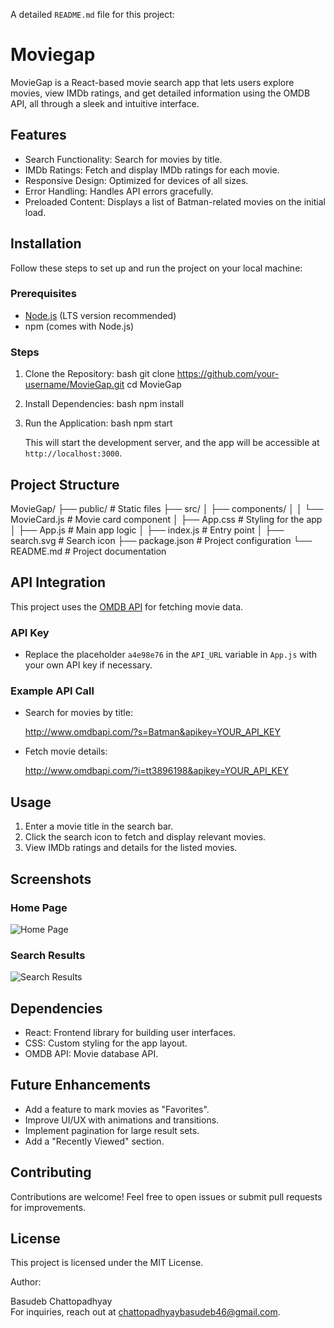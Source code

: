 
A detailed `README.md` file for this project:

# Moviegap
MovieGap is a React-based movie search app that lets users explore movies, view IMDb ratings, and get detailed information using the OMDB API, all through a sleek and intuitive interface.

## Features

- Search Functionality: Search for movies by title.
- IMDb Ratings: Fetch and display IMDb ratings for each movie.
- Responsive Design: Optimized for devices of all sizes.
- Error Handling: Handles API errors gracefully.
- Preloaded Content: Displays a list of Batman-related movies on the initial load.

## Installation

Follow these steps to set up and run the project on your local machine:

### Prerequisites
- [Node.js](https://nodejs.org/) (LTS version recommended)
- npm (comes with Node.js)

### Steps

1. Clone the Repository:
   bash
   git clone https://github.com/your-username/MovieGap.git
   cd MovieGap
   

2. Install Dependencies:
   bash
   npm install
   

3. Run the Application:
   bash
   npm start
   

   This will start the development server, and the app will be accessible at `http://localhost:3000`.

## Project Structure


MovieGap/
├── public/                # Static files
├── src/
│   ├── components/
│   │   └── MovieCard.js   # Movie card component
│   ├── App.css            # Styling for the app
│   ├── App.js             # Main app logic
│   ├── index.js           # Entry point
│   ├── search.svg         # Search icon
├── package.json           # Project configuration
└── README.md              # Project documentation


## API Integration

This project uses the [OMDB API](http://www.omdbapi.com/) for fetching movie data.

### API Key
- Replace the placeholder `a4e98e76` in the `API_URL` variable in `App.js` with your own API key if necessary.

### Example API Call
- Search for movies by title:
  
  http://www.omdbapi.com/?s=Batman&apikey=YOUR_API_KEY
  

- Fetch movie details:
  
  http://www.omdbapi.com/?i=tt3896198&apikey=YOUR_API_KEY
  

## Usage

1. Enter a movie title in the search bar.
2. Click the search icon to fetch and display relevant movies.
3. View IMDb ratings and details for the listed movies.

## Screenshots

### Home Page
![Home Page](public/screenshots/home-page.png)

### Search Results
![Search Results](public/screenshots/search-results.png)

## Dependencies

- React: Frontend library for building user interfaces.
- CSS: Custom styling for the app layout.
- OMDB API: Movie database API.

## Future Enhancements

- Add a feature to mark movies as "Favorites".
- Improve UI/UX with animations and transitions.
- Implement pagination for large result sets.
- Add a "Recently Viewed" section.

## Contributing

Contributions are welcome! Feel free to open issues or submit pull requests for improvements.

## License

This project is licensed under the MIT License.



Author: 

Basudeb Chattopadhyay  
For inquiries, reach out at [chattopadhyaybasudeb46@gmail.com](mailto:chattopadhyaybasudeb46@gmail.com).


